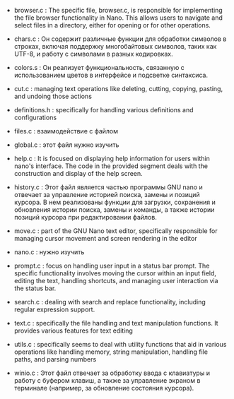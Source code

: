- browser.c : The specific file, browser.c, is responsible for implementing the file browser functionality in Nano. This allows users
              to navigate and select files in a directory, either for opening or for other operations. 

- chars.c   : Он содержит различные функции для обработки символов в строках, включая поддержку многобайтовых символов, 
              таких как UTF-8, и работу с символами в разных кодировках.

- colors.s  :  Он реализует функциональность, связанную с использованием цветов в интерфейсе и подсветке синтаксиса.

- cut.c     : managing text operations like deleting, cutting, copying, pasting, and undoing those actions

- definitions.h : specifically for handling various definitions and configurations

- files.c : взаимодействие с файлом

- global.c : этот файл нужно изучить

- help.c   : It is focused on displaying help information for users within nano's interface. The code in the provided segment deals 
             with the construction and display of the help screen.

- history.c : Этот файл является частью программы GNU nano и отвечает за управление историей поиска, замены и позиций курсора. В нем
              реализованы функции для загрузки, сохранения и обновления истории поиска, замены и команды, а также истории позиций курсора 
              при редактировании файлов.

- move.c  : part of the GNU Nano text editor, specifically responsible for managing cursor movement and screen rendering in the editor

- nano.c : нужно изучить 

- prompt.c : focus on handling user input in a status bar prompt. The specific functionality involves moving the cursor within an 
             input field, editing the text, handling shortcuts, and managing user interaction via the status bar.

- search.c : dealing with search and replace functionality, including regular expression support.

- text.c  : specifically the file handling and text manipulation functions. It provides various features for text editing

- utils.c  : specifically seems to deal with utility functions that aid in various operations like handling memory,
             string manipulation, handling file paths, and parsing numbers

- winio.c : Этот файл отвечает за обработку ввода с клавиатуры и работу с буфером клавиш, а также за управление экраном в терминале
            (например, за обновление состояния курсора).
